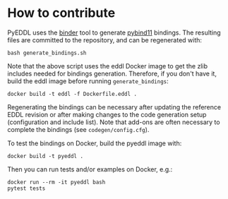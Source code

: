# How to contribute

PyEDDL uses the [binder](https://github.com/RosettaCommons/binder) tool to
generate [pybind11](https://github.com/pybind/pybind11) bindings. The
resulting files are committed to the repository, and can be regenerated with:

```
bash generate_bindings.sh
```

Note that the above script uses the eddl Docker image to get the zlib
includes needed for bindings generation. Therefore, if you don't have it,
build the eddl image before running `generate_bindings`:

```
docker build -t eddl -f Dockerfile.eddl .
```

Regenerating the bindings can be necessary after updating the reference EDDL
revision or after making changes to the code generation setup (configuration
and include list). Note that add-ons are often necessary to complete the
bindings (see `codegen/config.cfg`).

To test the bindings on Docker, build the pyeddl image with:

```
docker build -t pyeddl .
```

Then you can run tests and/or examples on Docker, e.g.:

```
docker run --rm -it pyeddl bash
pytest tests
```
